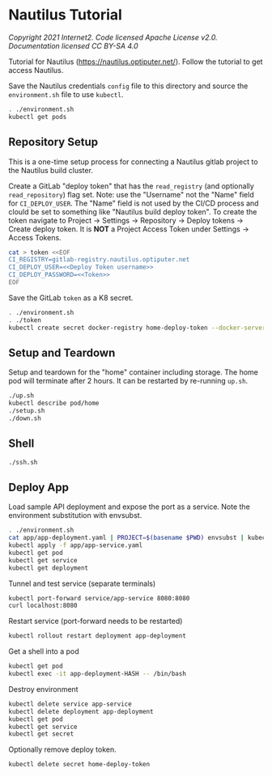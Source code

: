 # Nautilus Tutorial
*Copyright 2021 Internet2. Code licensed Apache License v2.0. Documentation licensed CC BY-SA 4.0*

Tutorial for Nautilus (https://nautilus.optiputer.net/).  Follow the tutorial to get access Nautilus.

Save the Nautilus credentials `config` file to this directory and source the `environment.sh` file to use `kubectl`.
```bash
. ./environment.sh
kubectl get pods
```

## Repository Setup

This is a one-time setup process for connecting a Nautilus gitlab project to the Nautilus build cluster.

Create a GitLab "deploy token" that has the `read_registry` (and optionally `read_repository`) flag set.  Note: use the "Username" not the "Name" field for `CI_DEPLOY_USER`.  The "Name" field is not used by the CI/CD process and clould be set to something like "Nautilus build deploy token".  To create the token navigate to Project -> Settings -> Repository -> Deploy tokens -> Create deploy token.  It is **NOT** a Project Access Token under Settings -> Access Tokens.

```bash
cat > token <<EOF
CI_REGISTRY=gitlab-registry.nautilus.optiputer.net
CI_DEPLOY_USER=<<Deploy Token username>>
CI_DEPLOY_PASSWORD=<<Token>>
EOF
```

Save the GitLab `token` as a K8 secret.
```bash
. ./environment.sh
. ./token
kubectl create secret docker-registry home-deploy-token --docker-server="$CI_REGISTRY" --docker-username="$CI_DEPLOY_USER" --docker-password="$CI_DEPLOY_PASSWORD" 
```

## Setup and Teardown

Setup and teardown for the "home" container including storage.  The home pod will terminate after 2 hours.  It can be restarted by re-running `up.sh`.

```bash
./up.sh
kubectl describe pod/home
./setup.sh
./down.sh
```

## Shell
```bash
./ssh.sh
```

## Deploy App
Load sample API deployment and expose the port as a service. Note the environment substitution with envsubst.
```bash
. ./environment.sh
cat app/app-deployment.yaml | PROJECT=$(basename $PWD) envsubst | kubectl apply -f -
kubectl apply -f app/app-service.yaml
kubectl get pod
kubectl get service
kubectl get deployment
```

Tunnel and test service (separate terminals)
```bash
kubectl port-forward service/app-service 8080:8080
curl localhost:8080
```

Restart service (port-forward needs to be restarted)
```bash
kubectl rollout restart deployment app-deployment
```

Get a shell into a pod
```bash
kubectl get pod
kubectl exec -it app-deployment-HASH -- /bin/bash
```

Destroy environment
```bash
kubectl delete service app-service
kubectl delete deployment app-deployment
kubectl get pod
kubectl get service
kubectl get secret
```

Optionally remove deploy token.
```
kubectl delete secret home-deploy-token
```
